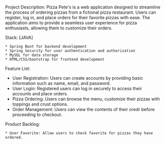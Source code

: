Project Description:
Pizza Pete's is a web application designed to streamline the process of ordering pizzas from a fictional pizza restaurant. Users can register, log in, and place orders for their favorite pizzas with ease. The application aims to provide a seamless user experience for pizza enthusiasts, allowing them to customize their orders.

Stack: [JAVA]

	* Spring Boot for backend development
	* Spring Security for user authentication and authorization
	* MySQL for data storage
	* HTML/CSS/bootstrap for frontend development


Feature List:

  * User Registration: Users can create accounts by providing basic information such as name, email, and password.
  * User Login: Registered users can log in securely to access their accounts and place orders.
  * Pizza Ordering: Users can browse the menu, customize their pizzas with toppings and crust options.
  * Order Management: Users can view the contents of their oredr before proceeding to checkout.

Product Backlog:

	* User Favorite: Allow users to check favorite for pizzas they have ordered.
